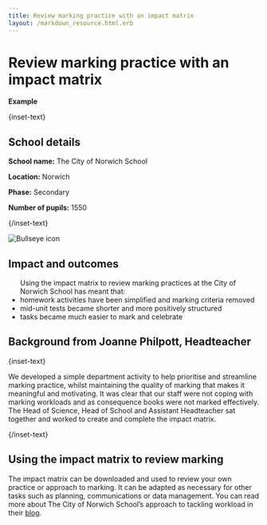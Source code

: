 ```yaml
---
title: Review marking practice with an impact matrix
layout: /markdown_resource.html.erb
---
```


# Review marking practice with an impact matrix

<strong class="govuk-tag">Example</strong>

{inset-text}

## School details

**School name:** The City of Norwich School

**Location:** Norwich

**Phase:** Secondary

**Number of pupils:** 1550

{/inset-text}

<div class="govuk-grid-row dfe-width-container">
  <div class="govuk-grid-column-full">
    <div class="info-box">
      <div class="info-box__corner">
        <img src="/assets/images/bullseye.svg" alt="Bullseye icon">
      </div>
      <h2 class="govuk-heading-m">
        Impact and outcomes
      </h2>
      <p>
        <ul>
          Using the impact matrix to review marking practices at the City of Norwich School has meant that: 
          <li>homework activities have been simplified and marking criteria removed</li> 
          <li>mid-unit tests became shorter and more positively structured</li>
          <li>tasks became much easier to mark and celebrate</li> 
       </ul> 
      </p>
    </div>
  </div>
</div>

## Background from Joanne Philpott, Headteacher

{inset-text}

We developed a simple department activity to help prioritise and streamline marking practice, whilst maintaining the quality of marking that makes it meaningful and motivating. It was clear that our staff were not coping with marking workloads and as consequence books were not marked effectively. The Head of Science, Head of School and Assistant Headteacher sat together and worked to create and complete the impact matrix. 

{/inset-text}

## Using the impact matrix to review marking 

The impact matrix can be downloaded and used to review your own practice or approach to marking. It can be adapted as necessary for other tasks such as planning, communications or data management. You can read more about The City of Norwich School’s approach to tackling workload in their [blog](https://teaching.blog.gov.uk/2018/01/19/using-curriculum-area-development-time-to-reduce-teacher-workload/). 
